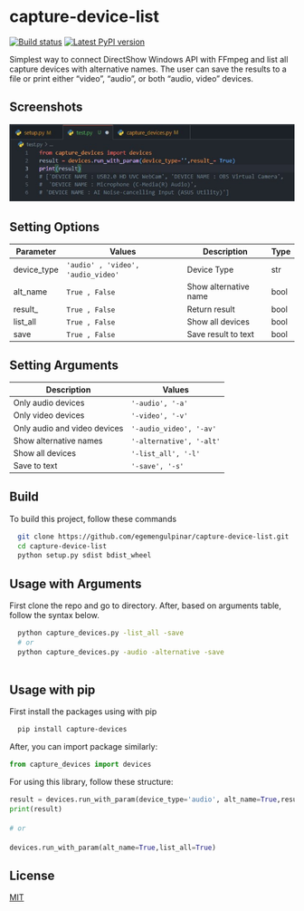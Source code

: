 
# capture-device-list
[![Build status](https://img.shields.io/travis/Pythonity/icon-font-to-png.svg)][egemen]
[![Latest PyPI version](https://img.shields.io/pypi/v/django-icons.svg)](https://pypi.org/project/capture-devices/)


Simplest way to connect DirectShow Windows API with FFmpeg and list all capture devices with alternative names. The user can save the results to a file or print either “video”, “audio”, or both “audio, video” devices.


## Screenshots
![ss2](https://github.com/egemengulpinar/capture-device-list/blob/main/pic2.jpg)


## Setting Options

| Parameter              | Values   | Description    | Type  
| ----------------- | -------------- | ---------|--------
| device_type | `'audio' , 'video', 'audio_video'` |  Device Type  |str
| alt_name | `True , False` |  Show alternative name   | bool
| result_ |    `True , False`                | Return result |bool 
|  list_all |     `True , False`                  |Show all devices |bool
| save       |    `True , False` |Save result to text |bool 



## Setting Arguments

| Description              | Values     
| ----------------- | ---- |   
| Only audio devices | `'-audio', '-a'` | 
|  Only video devices | `'-video', '-v'` |  
| Only audio and video devices |    `'-audio_video', '-av'`               
|  Show alternative names |     `'-alternative', '-alt'`                 
| Show all devices       |    `'-list_all', '-l'` |
| Save to text       |    `'-save', '-s'` |

## Build

To build this project, follow these commands

```bash
  git clone https://github.com/egemengulpinar/capture-device-list.git
  cd capture-device-list
  python setup.py sdist bdist_wheel
```

  
## Usage with Arguments 

First clone the repo and go to directory. After, based on arguments table, follow the syntax below.

```bash 
  python capture_devices.py -list_all -save
  # or
  python capture_devices.py -audio -alternative -save
  
```


## Usage with pip

First install the packages using with pip

```bash 
  pip install capture-devices
```
After, you can import package similarly:
```python
from capture_devices import devices
```
For using this library, follow these structure:
```python
result = devices.run_with_param(device_type='audio', alt_name=True,result_= True)
print(result)

# or 

devices.run_with_param(alt_name=True,list_all=True)
```

    
## License

[MIT](https://github.com/egemengulpinar/capture-device-list/blob/main/LICENSE)



[pypi]: https://pypi.org/project/capture-devices/
[egemen]: https://pypi.org/project/capture-devices/
  
